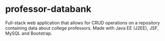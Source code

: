 # professor-databank
Full-stack web application that allows for CRUD operations on a repository containing data about college professors. Made with Java EE (J2EE), JSF, MySQL and Bootstrap.
